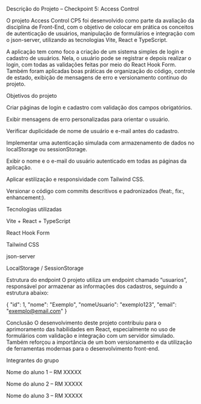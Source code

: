 Descrição do Projeto – Checkpoint 5: Access Control

O projeto Access Control CP5 foi desenvolvido como parte da avaliação da disciplina de Front-End, com o objetivo de colocar em prática os conceitos de autenticação de usuários, manipulação de formulários e integração com o json-server, utilizando as tecnologias Vite, React e TypeScript.

A aplicação tem como foco a criação de um sistema simples de login e cadastro de usuários. Nela, o usuário pode se registrar e depois realizar o login, com todas as validações feitas por meio do React Hook Form. Também foram aplicadas boas práticas de organização do código, controle de estado, exibição de mensagens de erro e versionamento contínuo do projeto.

Objetivos do projeto

Criar páginas de login e cadastro com validação dos campos obrigatórios.

Exibir mensagens de erro personalizadas para orientar o usuário.

Verificar duplicidade de nome de usuário e e-mail antes do cadastro.

Implementar uma autenticação simulada com armazenamento de dados no localStorage ou sessionStorage.

Exibir o nome e o e-mail do usuário autenticado em todas as páginas da aplicação.

Aplicar estilização e responsividade com Tailwind CSS.

Versionar o código com commits descritivos e padronizados (feat:, fix:, enhancement:).

Tecnologias utilizadas

Vite + React + TypeScript

React Hook Form

Tailwind CSS

json-server

LocalStorage / SessionStorage

Estrutura do endpoint
O projeto utiliza um endpoint chamado “usuarios”, responsável por armazenar as informações dos cadastros, seguindo a estrutura abaixo:

{
  "id": 1,
  "nome": "Exemplo",
  "nomeUsuario": "exemplo123",
  "email": "exemplo@email.com"
}


Conclusão
O desenvolvimento deste projeto contribuiu para o aprimoramento das habilidades em React, especialmente no uso de formulários com validação e integração com um servidor simulado. Também reforçou a importância de um bom versionamento e da utilização de ferramentas modernas para o desenvolvimento front-end.

Integrantes do grupo

Nome do aluno 1 – RM XXXXX

Nome do aluno 2 – RM XXXXX

Nome do aluno 3 – RM XXXXX